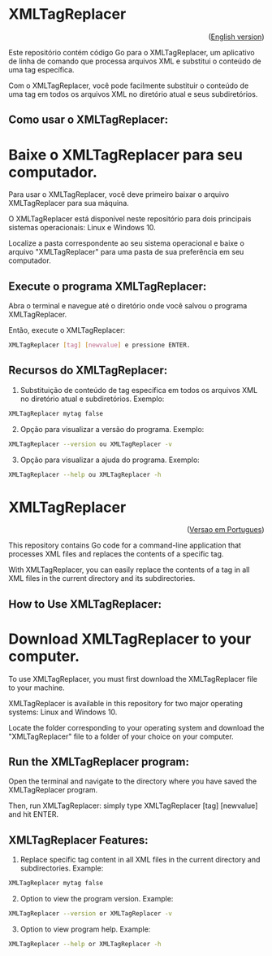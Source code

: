 <div id="portuguese"></div>

# XMLTagReplacer

<div id="portuguese"></div>

<p align="right">(<a href="#english">English version</a>)</p>

Este repositório contém código Go para o XMLTagReplacer, um aplicativo de linha de comando que processa arquivos XML e substitui o conteúdo de uma tag específica.

Com o XMLTagReplacer, você pode facilmente substituir o conteúdo de uma tag em todos os arquivos XML no diretório atual e seus subdiretórios.

## Como usar o XMLTagReplacer:

# Baixe o XMLTagReplacer para seu computador.

Para usar o XMLTagReplacer, você deve primeiro baixar o arquivo XMLTagReplacer para sua máquina.

O XMLTagReplacer está disponível neste repositório para dois principais sistemas operacionais: Linux e Windows 10.

Localize a pasta correspondente ao seu sistema operacional e baixe o arquivo "XMLTagReplacer" para uma pasta de sua preferência em seu computador.

## Execute o programa XMLTagReplacer:
Abra o terminal e navegue até o diretório onde você salvou o programa XMLTagReplacer.

Então, execute o XMLTagReplacer:
```bash
XMLTagReplacer [tag] [newvalue] e pressione ENTER.
```

## Recursos do XMLTagReplacer:
1. Substituição de conteúdo de tag específica em todos os arquivos XML no diretório atual e subdiretórios.
Exemplo:
```bash
XMLTagReplacer mytag false
```

2. Opção para visualizar a versão do programa.
Exemplo:
```bash
XMLTagReplacer --version ou XMLTagReplacer -v
```

3. Opção para visualizar a ajuda do programa.
Exemplo:
```bash
XMLTagReplacer --help ou XMLTagReplacer -h
```

<div id="english"></div>

# XMLTagReplacer

<p align="right">(<a href="#portuguese">Versao em Portugues</a>)</p>
This repository contains Go code for a command-line application that processes XML files and replaces the contents of a specific tag.

With XMLTagReplacer, you can easily replace the contents of a tag in all XML files in the current directory and its subdirectories.

## How to Use XMLTagReplacer:

# Download XMLTagReplacer to your computer.

To use XMLTagReplacer, you must first download the XMLTagReplacer file to your machine.

XMLTagReplacer is available in this repository for two major operating systems: Linux and Windows 10.

Locate the folder corresponding to your operating system and download the "XMLTagReplacer" file to a folder of your choice on your computer.

## Run the XMLTagReplacer program:
Open the terminal and navigate to the directory where you have saved the XMLTagReplacer program.

Then, run XMLTagReplacer: simply type XMLTagReplacer [tag] [newvalue] and hit ENTER.

## XMLTagReplacer Features:
1. Replace specific tag content in all XML files in the current directory and subdirectories.
Example:
```bash
XMLTagReplacer mytag false
```

2. Option to view the program version.
Example:
```bash
XMLTagReplacer --version or XMLTagReplacer -v
```

3. Option to view program help.
Example:
```bash
XMLTagReplacer --help or XMLTagReplacer -h
```
